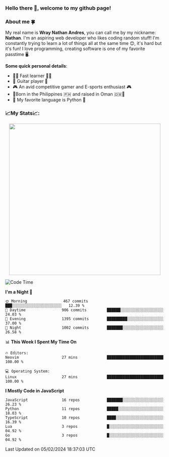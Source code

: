 ### **Hello there 👋, welcome to my github page!**

### **About me 🍀**

My real name is **Wray Nathan Andres**, you can call me by my nickname: **Nathan**. I'm an aspiring web developer who likes coding random stuff! I'm constantly trying to learn a lot of things all at the same time 😊, it's hard but it's fun! I love programming, creating software is one of my favorite passtime 🖥️.

<!-- <img src="https://pbs.twimg.com/media/FYEVH6GaAAE064l?format=jpg&name=medium" width="425" height="215" align="right" /> -->

**Some quick personal details**:

- 🚗💨 Fast learner 🚗💨
- 🎸 Guitar player 🎸
- 🎮 An avid competitive gamer and E-sports enthusiast 🎮
- 🐤Born in the Philippines 🇵🇭 and raised in Oman 🇴🇲🐤
- 🐍 My favorite language is Python 🐍

### **📈My Stats📈:**

<div style="display: flex; justify-content: center;">
    <img src="https://github-readme-stats.vercel.app/api?username=Ethea2&show_icons=true&count_private=true&theme=midnight-purple&hide_border=true" width="480"/>
    <!-- <img src="https://streak-stats.demolab.com?user=Ethea2&theme=midnight-purple&hide_border=true"/> -->
</div>

<!-- ### **⏲️This week I spent my time on⏲️:** -->
<!---->
<!-- ![Ethea's Waka Stats](https://github-readme-stats.vercel.app/api/wakatime?username=Ethea2&theme=midnight-purple&count_private=true&layout=compact) -->

<!--START_SECTION:waka-->
![Code Time](http://img.shields.io/badge/Code%20Time-500%20hrs%2047%20mins-blue)

**I'm a Night 🦉** 

```text
🌞 Morning                467 commits         ███░░░░░░░░░░░░░░░░░░░░░░   12.39 % 
🌆 Daytime                906 commits         ██████░░░░░░░░░░░░░░░░░░░   24.03 % 
🌃 Evening                1395 commits        █████████░░░░░░░░░░░░░░░░   37.00 % 
🌙 Night                  1002 commits        ███████░░░░░░░░░░░░░░░░░░   26.58 % 
```


📊 **This Week I Spent My Time On** 

```text
🔥 Editors: 
Neovim                   27 mins             █████████████████████████   100.00 % 

💻 Operating System: 
Linux                    27 mins             █████████████████████████   100.00 % 
```

**I Mostly Code in JavaScript** 

```text
JavaScript               16 repos            ███████░░░░░░░░░░░░░░░░░░   26.23 % 
Python                   11 repos            █████░░░░░░░░░░░░░░░░░░░░   18.03 % 
TypeScript               10 repos            ████░░░░░░░░░░░░░░░░░░░░░   16.39 % 
Lua                      3 repos             █░░░░░░░░░░░░░░░░░░░░░░░░   04.92 % 
Go                       3 repos             █░░░░░░░░░░░░░░░░░░░░░░░░   04.92 % 
```




 Last Updated on 05/02/2024 18:37:03 UTC
<!--END_SECTION:waka-->
